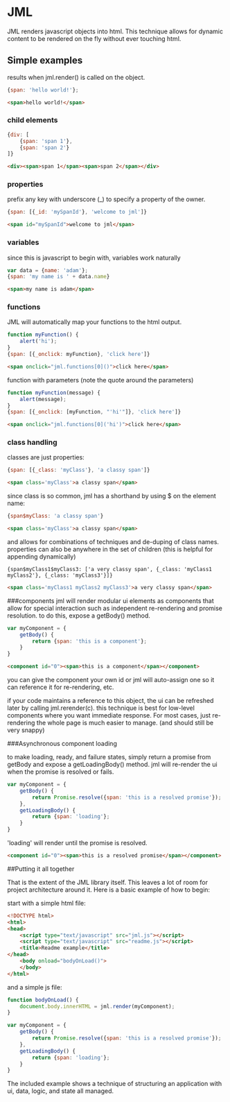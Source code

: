 JML
===

JML renders javascript objects into html.  This technique allows for dynamic content to be rendered on the fly without ever touching html.

## Simple examples

results when jml.render() is called on the object.

```javascript
{span: 'hello world!'};
```
```html
<span>hello world!</span>
```

### child elements

```javascript
{div: [
	{span: 'span 1'}, 
	{span: 'span 2'}
]}
```
```html
<div><span>span 1</span><span>span 2</span></div>
```

### properties

prefix any key with underscore (_) to specify a property of the owner.

```javascript
{span: [{_id: 'mySpanId'}, 'welcome to jml']}
```

```html
<span id="mySpanId">welcome to jml</span>
```

### variables

since this is javascript to begin with, variables work naturally

```javascript
var data = {name: 'adam'};
{span: 'my name is ' + data.name}
```
```html
<span>my name is adam</span>
```

### functions

JML will automatically map your functions to the html output.

```javascript
function myFunction() {
	alert('hi');
}
{span: [{_onclick: myFunction}, 'click here']}
```
```html
<span onclick="jml.functions[0]()">click here</span>
```

function with parameters (note the quote around the parameters)

```javascript
function myFunction(message) {
	alert(message);
}
{span: [{_onclick: [myFunction, "'hi'"]}, 'click here']}
```
```html
<span onclick="jml.functions[0]('hi')">click here</span>
```

### class handling

classes are just properties:
```javascript
{span: [{_class: 'myClass'}, 'a classy span']}
```
```html
<span class='myClass'>a classy span</span>
```
since class is so common, jml has a shorthand by using $ on the element name:
```javascript
{span$myClass: 'a classy span'}
```
```html
<span class='myClass'>a classy span</span>
```
and allows for combinations of techniques and de-duping of class names.  properties can also be anywhere in the set of children (this is helpful for appending dynamically)

```javscript
{span$myClass1$myClass3: ['a very classy span', {_class: 'myClass1 myClass2'}, {_class: 'myClass3'}]}
```
```html
<span class='myClass1 myClass2 myClass3'>a very classy span</span>
```

###components
jml will render modular ui elements as components that allow for special interaction such as independent re-rendering and promise resolution.  to do this, expose a getBody() method.

```javascript
var myComponent = {
	getBody() {
		return {span: 'this is a component'};
	}
}
```
```html
<component id="0"><span>this is a component</span></component>
```

you can give the component your own id or jml will auto-assign one so it can reference it for re-rendering, etc.  

if your code maintains a reference to this object, the ui can be refreshed later by calling jml.rerender(c).  this technique is best for low-level components where you want immediate response.  For most cases, just re-rendering the whole page is much easier to manage. (and should still be very snappy)

###Asynchronous component loading

to make loading, ready, and failure states, simply return a promise from getBody and expose a getLoadingBody() method.  jml will re-render the ui when the promise is resolved or fails.  

```javascript
var myComponent = {
	getBody() {
		return Promise.resolve({span: 'this is a resolved promise'});
	},
	getLoadingBody() {
		return {span: 'loading'};
	}
}
```
'loading' will render until the promise is resolved.
```html
<component id="0"><span>this is a resolved promise</span></component>
```

##Putting it all together

That is the extent of the JML library itself.  This leaves a lot of room for project architecture around it.  Here is a basic example of how to begin:

start with a simple html file:
```html
<!DOCTYPE html>
<html>
<head>
	<script type="text/javascript" src="jml.js"></script>
	<script type="text/javascript" src="readme.js"></script>
	<title>Readme example</title>
</head>
	<body onload="bodyOnLoad()">
	</body>
</html>
```

and a simple js file:
```javascript
function bodyOnLoad() {
	document.body.innerHTML = jml.render(myComponent);
}

var myComponent = {
	getBody() {
		return Promise.resolve({span: 'this is a resolved promise'});
	},
	getLoadingBody() {
		return {span: 'loading'};
	}
}
```

The included example shows a technique of structuring an application with ui, data, logic, and state all managed.
